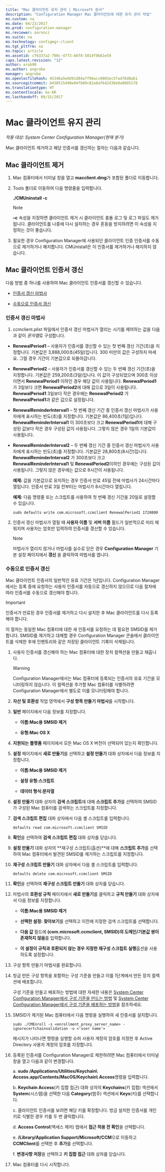 ```yaml
---
title: "Mac 클라이언트 유지 관리 | Microsoft 문서"
description: "Configuration Manager Mac 클라이언트에 대한 유지 관리 작업"
ms.custom: na
ms.date: 04/23/2017
ms.prod: configuration-manager
ms.reviewer: aaroncz
ms.suite: na
ms.technology: configmgr-client
ms.tgt_pltfrm: na
ms.topic: article
ms.assetid: cf6337a2-700c-47f3-b6f8-5814f9b81e59
caps.latest.revision: "12"
author: arob98
ms.author: angrobe
manager: angrobe
ms.openlocfilehash: 45346a5e0d91d84a7f96acc0003ec5fad78d8ab1
ms.sourcegitcommit: b438515490e04fb09c82a8af642d38e9a0605178
ms.translationtype: HT
ms.contentlocale: ko-KR
ms.lasthandoff: 09/15/2017
---
```

# <a name="maintain-mac-clients"></a>Mac 클라이언트 유지 관리
*적용 대상: System Center Configuration Manager(현재 분기)*

Mac 클라이언트 제거하고 해당 인증서를 갱신하는 절차는 다음과 같습니다.

##  <a name="uninstalling-the-mac-client"></a>Mac 클라이언트 제거  

1.  Mac 컴퓨터에서 터미널 창을 열고 **macclient.dmg**가 포함된 폴더로 이동합니다.  

2.  Tools 폴더로 이동하여 다음 명령줄을 입력합니다.  

     **./CMUninstall -c**  

    > [!NOTE]  
    >  **–c** 속성을 지정하면 클라이언트 제거 시 클라이언트 충돌 로그 및 로그 파일도 제거됩니다. 클라이언트를 나중에 다시 설치하는 경우 혼동을 방지하려면 이 속성을 지정하는 것이 좋습니다.  

3.  필요한 경우 Configuration Manager에 사용되던 클라이언트 인증 인증서를 수동으로 제거하거나 해지합니다. CMUnistall은 이 인증서를 제거하거나 해지하지 않습니다.  

##  <a name="renewing-the-mac-client-certificate"></a>Mac 클라이언트 인증서 갱신  
 다음 방법 중 하나를 사용하여 Mac 클라이언트 인증서를 갱신할 수 있습니다.  

-   [인증서 갱신 마법사](#renew-certificate-wizard)  

-   [수동으로 인증서 갱신](#renew-certificate-manually)  

###  <a name="renew-certificate-wizard"></a>인증서 갱신 마법사  

1.  ccmclient.plist 파일에서 인증서 갱신 마법사가 열리는 시기를 제어하는 값을 다음과 같이 *문자열*로 구성합니다.  

 -   **RenewalPeriod1** – 사용자가 인증서를 갱신할 수 있는 첫 번째 갱신 기간(초)을 지정합니다. 기본값은 3,888,000초(45일)입니다. 300 미만의 값은 구성하지 마세요. 그럴 경우 기간이 기본값으로 되돌아갑니다. 

 -   **RenewalPeriod2** – 사용자가 인증서를 갱신할 수 있는 두 번째 갱신 기간(초)을 지정합니다. 기본값은 259,200초(3일)입니다. 이 값이 구성되었으며 300초 이상이면서 **RenewalPeriod1** 이하인 경우 해당 값이 사용됩니다. **RenewalPeriod1** 가 3일보다 크면 **RenewalPeriod2**에 대해 값으로 3일이 사용됩니다.  **RenewalPeriod1** 3일보다 작은 경우에는 **RenewalPeriod2** 가 **RenewalPeriod1**과 같은 값으로 설정됩니다.  

 -   **RenewalReminderInterval1** – 첫 번째 갱신 기간 중 인증서 갱신 마법사가 사용자에게 표시하는 빈도(초)를 지정합니다. 기본값은 86,400초(1일)입니다. **RenewalReminderInterval1** 이 300초보다 크고 **RenewalPeriod1**에 대해 구성된 값보다 작은 경우 구성된 값이 사용됩니다. 그렇지 않은 경우 1일의 기본값이 사용됩니다.  

 -   **RenewalReminderInterval2** – 두 번째 갱신 기간 중 인증서 갱신 마법사가 사용자에게 표시하는 빈도(초)를 지정합니다. 기본값은 28,800초(8시간)입니다. **RenewalReminderInterval2** 가 300초보다 크고 **RenewalReminderInterval1** 및 **RenewalPeriod2**이하인 경우에는 구성된 값이 사용됩니다. 그렇지 않은 경우에는 값으로 8시간이 사용됩니다.  

     **예제:** 값을 기본값으로 유지하는 경우 인증서 만료 45일 전에 마법사가 24시간마다 열립니다.  인증서 만료 3일 전부터는 마법사가 8시간마다 열립니다.  

     **예제:** 다음 명령줄 또는 스크립트를 사용하여 첫 번째 갱신 기간을 20일로 설정할 수 있습니다.  

     `sudo defaults write com.microsoft.ccmclient RenewalPeriod1 1728000`  

2.  인증서 갱신 마법사가 열릴 때 **사용자 이름** 및 **서버 이름** 필드가 일반적으로 미리 채워지며 사용자는 암호만 입력하여 인증서를 갱신할 수 있습니다.  

    > [!NOTE]  
    >  마법사가 열리지 않거나 마법사를 실수로 닫은 경우 **Configuration Manager** 기본 설정 페이지에서 **갱신** 을 클릭하여 마법사를 엽니다.  

###  <a name="renew-certificate-manually"></a>수동으로 인증서 갱신  
 Mac 클라이언트 인증서의 일반적인 유효 기간은 1년입니다. Configuration Manager에서는 등록 중에 요청하는 사용자 인증서를 자동으로 갱신하지 않으므로 다음 절차에 따라 인증서를 수동으로 갱신해야 합니다.  

> [!IMPORTANT]  
>  인증서가 만료된 경우 인증서를 제거하고 다시 설치한 후 Mac 클라이언트를 다시 등록해야 합니다.  

 이 절차는 동일한 Mac 컴퓨터에 대한 새 인증서를 요청하는 데 필요한 SMSID를 제거합니다. SMSID를 제거하고 대체할 경우 Configuration Manager 콘솔에서 클라이언트를 삭제한 후에 인벤토리와 같은 저장된 클라이언트 기록이 삭제됩니다.  

1.  사용자 인증서를 갱신해야 하는 Mac 컴퓨터에 대한 장치 컬렉션을 만들고 채웁니다.  

    > [!WARNING]  
    >  Configuration Manager에서는 Mac 컴퓨터에 등록되는 인증서의 유효 기간을 모니터링하지 않습니다. 이 컬렉션을 추가할 Mac 컴퓨터를 식별하려면 Configuration Manager에서 별도로 이를 모니터링해야 합니다.  

2.  **자산 및 호환성** 작업 영역에서 **구성 항목 만들기 마법사**를 시작합니다.  

3.  **일반** 페이지에서 다음 정보를 지정합니다.  

    -   **이름:Mac용 SMSID 제거**  

    -   **유형:Mac OS X**  

4.  **지원되는 플랫폼** 페이지에서 모든 Mac OS X 버전이 선택되어 있는지 확인합니다.  

5.  **설정** 페이지에서 **새로 만들기**를 선택하고 **설정 만들기** 대화 상자에서 다음 정보를 지정합니다.  

    -   **이름:Mac용 SMSID 제거**  

    -   **설정 유형:스크립트**  

    -   **데이터 형식:문자열**  

6.  **설정 만들기** 대화 상자의 **검색 스크립트**에 대해 **스크립트 추가**를 선택하여 SMSID가 구성된 Mac 컴퓨터를 검색하는 스크립트를 지정합니다.  

7.  **검색 스크립트 편집** 대화 상자에서 다음 셸 스크립트를 입력합니다.  

    ```  
    defaults read com.microsoft.ccmclient SMSID  
    ```  

8.  **확인**을 선택하여 **검색 스크립트 편집** 대화 상자를 닫습니다.  

9. **설정 만들기** 대화 상자의 **재구성 스크립트(옵션)**에 대해 **스크립트 추가**를 선택하여 Mac 컴퓨터에서 발견된 SMSID를 제거하는 스크립트를 지정합니다.  

10. **재구성 스크립트 만들기** 대화 상자에서 다음 셸 스크립트를 입력합니다.  

    ```  
    defaults delete com.microsoft.ccmclient SMSID  
    ```  

11. **확인**을 선택하여 **재구성 스크립트 만들기** 대화 상자를 닫습니다.  

12. 마법사의 **호환성 규칙** 페이지에서 **새로 만들기**를 클릭하고 **규칙 만들기** 대화 상자에서 다음 정보를 지정합니다.  

    -   **이름:Mac용 SMSID 제거**  

    -   **선택한 설정:** **찾아보기**를 선택하고 이전에 지정한 검색 스크립트를 선택합니다.  

    -   **다음 값** 필드에 **(com.microsoft.ccmclient, SMSID)의 도메인/기본값 쌍이 존재하지 않음**를 입력합니다.  

    -   **이 설정이 규칙과 호환되지 않는 경우 지정한 재구성 스크립트 실행**옵션을 사용하도록 설정합니다.  

13. 구성 항목 만들기 마법사를 완료합니다.  

14. 방금 만든 구성 항목을 포함하는 구성 기준을 만들고 이를 1단계에서 만든 장치 컬렉션에 배포합니다.  

     구성 기준을 만들고 배포하는 방법에 대한 자세한 내용은 [System Center Configuration Manager에서 구성 기준을 만드는 방법](../../../compliance/deploy-use/create-configuration-baselines.md) 및 [System Center Configuration Manager에서 구성 기준을 배포하는 방법](../../../compliance/deploy-use/deploy-configuration-baselines.md)을 참조하세요.  

15. SMSID가 제거된 Mac 컴퓨터에서 다음 명령을 실행하여 새 인증서를 설치합니다.  

    ```  
    sudo ./CMEnroll -s <enrollment_proxy_server_name> -ignorecertchainvalidation -u <'user name'>  
    ```  

     메시지가 나타나면 명령을 실행할 슈퍼 사용자 계정의 암호를 지정한 후 Active Directory 사용자 계정의 암호를 지정합니다.  

16. 등록된 인증서를 Configuration Manager로 제한하려면 Mac 컴퓨터에서 터미널 창을 열고 다음과 같이 변경합니다.  

    a.  **sudo /Applications/Utilities/Keychain\ Access.app/Contents/MacOS/Keychain\ Access**명령을 입력합니다.  

    b.  **Keychain Access**(키 집합 접근) 대화 상자의 **Keychains**(키 집합) 섹션에서 **System**(시스템)을 선택한 다음 **Category**(범주) 섹션에서 **Keys**(키)를 선택합니다.  

    c.  클라이언트 인증서를 보려면 해당 키를 확장합니다. 방금 설치한 인증서를 개인 키로 식별한 경우 키를 두 번 클릭합니다.  

    d.  **Access Control**(액세스 제어) 탭에서 **접근 허용 전 확인**을 선택합니다.  

    e.  **/Library/Application Support/Microsoft/CCM**으로 이동하고 **CCMClient**를 선택한 후 **추가**를 선택합니다.  

    f.  **변경사항 저장**을 선택하고 **키 집합 접근** 대화 상자를 닫습니다.  

17. Mac 컴퓨터를 다시 시작합니다.  


